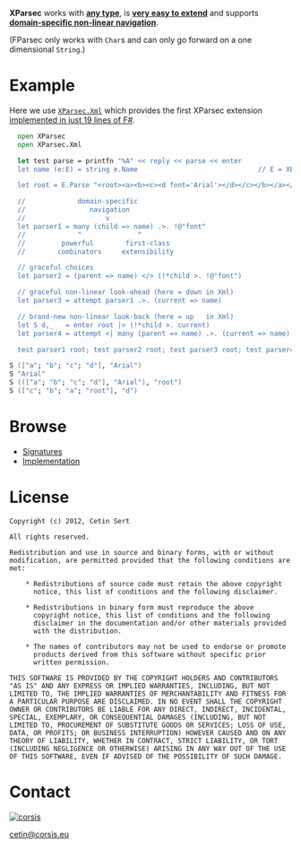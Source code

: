 **XParsec** works with [**any type**](https://github.com/corsis/XParsec/blob/3455302e80afade6685adf5ba22df9abf178fe23/XParsec.fsi#L26), is [**very easy to extend**](https://github.com/corsis/XParsec/blob/3455302e80afade6685adf5ba22df9abf178fe23/XParsec.fs#L102) and supports **[domain-specific non-linear navigation](https://github.com/corsis/XParsec/blob/3455302e80afade6685adf5ba22df9abf178fe23/XParsec.fsi#L88)**.

(FParsec only works with `Char`s and can only go forward on a one dimensional `String`.)

# Example

Here we use [`XParsec.Xml`](https://github.com/corsis/XParsec/blob/3455302e80afade6685adf5ba22df9abf178fe23/XParsec.fsi#L61) which provides the first XParsec extension [implemented in just 19 lines of F#](https://github.com/corsis/XParsec/blob/3455302e80afade6685adf5ba22df9abf178fe23/XParsec.fs#L102).

```fsharp
  open XParsec
  open XParsec.Xml

  let test parse = printfn "%A" << reply << parse << enter
  let name (e:E) = string e.Name                              // E = XElement

  let root = E.Parse "<root><a><b><c><d font='Arial'></d></c></b></a></root>"

  //             domain-specific
  //                navigation
  //                    v
  let parser1 = many (child => name) .>. !@"font"
  //             ^              ^
  //         powerful        first-class
  //        combinators     extensibility

  // graceful choices
  let parser2 = (parent => name) </> (!*child >. !@"font")

  // graceful non-linear look-ahead (here = down in Xml)
  let parser3 = attempt parser1 .>. (current => name)

  // brand-new non-linear look-back (here = up   in Xml)
  let S d,_   = enter root |> (!*child >. current)
  let parser4 = attempt <| many (parent => name) .>. (current => name)

  test parser1 root; test parser2 root; test parser3 root; test parser4 d
```
```fsharp
S (["a"; "b"; "c"; "d"], "Arial")
S "Arial"
S ((["a"; "b"; "c"; "d"], "Arial"), "root")
S (["c"; "b"; "a"; "root"], "d")
```

# Browse

+ [Signatures](https://github.com/corsis/XParsec/blob/master/XParsec.fsi#slider)
+ [Implementation](https://github.com/corsis/XParsec/blob/master/XParsec.fs#slider)

# License

```
Copyright (c) 2012, Cetin Sert

All rights reserved.

Redistribution and use in source and binary forms, with or without
modification, are permitted provided that the following conditions are
met:

    * Redistributions of source code must retain the above copyright
      notice, this list of conditions and the following disclaimer.

    * Redistributions in binary form must reproduce the above
      copyright notice, this list of conditions and the following
      disclaimer in the documentation and/or other materials provided
      with the distribution.

    * The names of contributors may not be used to endorse or promote
      products derived from this software without specific prior
      written permission. 

THIS SOFTWARE IS PROVIDED BY THE COPYRIGHT HOLDERS AND CONTRIBUTORS
"AS IS" AND ANY EXPRESS OR IMPLIED WARRANTIES, INCLUDING, BUT NOT
LIMITED TO, THE IMPLIED WARRANTIES OF MERCHANTABILITY AND FITNESS FOR
A PARTICULAR PURPOSE ARE DISCLAIMED. IN NO EVENT SHALL THE COPYRIGHT
OWNER OR CONTRIBUTORS BE LIABLE FOR ANY DIRECT, INDIRECT, INCIDENTAL,
SPECIAL, EXEMPLARY, OR CONSEQUENTIAL DAMAGES (INCLUDING, BUT NOT
LIMITED TO, PROCUREMENT OF SUBSTITUTE GOODS OR SERVICES; LOSS OF USE,
DATA, OR PROFITS; OR BUSINESS INTERRUPTION) HOWEVER CAUSED AND ON ANY
THEORY OF LIABILITY, WHETHER IN CONTRACT, STRICT LIABILITY, OR TORT
(INCLUDING NEGLIGENCE OR OTHERWISE) ARISING IN ANY WAY OUT OF THE USE
OF THIS SOFTWARE, EVEN IF ADVISED OF THE POSSIBILITY OF SUCH DAMAGE.
```

# Contact

[![corsis]](https://github.com/corsis/)

[cetin@corsis.eu](mailto:fusion@corsis.eu)

[corsis]: http://portfusion.sourceforge.net/i/l100.png "Corsis Research"
